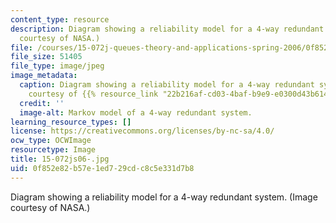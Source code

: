 ```yaml
---
content_type: resource
description: Diagram showing a reliability model for a 4-way redundant system. (Image
  courtesy of NASA.)
file: /courses/15-072j-queues-theory-and-applications-spring-2006/0f852e82b57e1ed729cdc8c5e331d7b8_15-072js06-.jpg
file_size: 51405
file_type: image/jpeg
image_metadata:
  caption: Diagram showing a reliability model for a 4-way redundant system. (Image
    courtesy of {{% resource_link "22b216af-cd03-4baf-b9e9-e0300d43b614" "NASA" %}}.)
  credit: ''
  image-alt: Markov model of a 4-way redundant system.
learning_resource_types: []
license: https://creativecommons.org/licenses/by-nc-sa/4.0/
ocw_type: OCWImage
resourcetype: Image
title: 15-072js06-.jpg
uid: 0f852e82-b57e-1ed7-29cd-c8c5e331d7b8
---
```

Diagram showing a reliability model for a 4-way redundant system. (Image courtesy of NASA.)